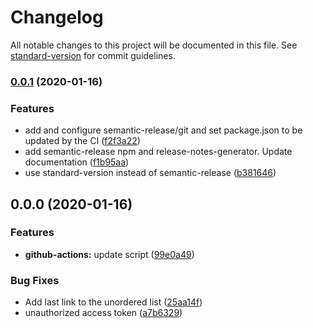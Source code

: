 # Changelog

All notable changes to this project will be documented in this file. See [standard-version](https://github.com/conventional-changelog/standard-version) for commit guidelines.

### [0.0.1](https://github.com/amtins/fictional-couscous/compare/v0.0.0...v0.0.1) (2020-01-16)


### Features

* add and configure semantic-release/git and set package.json to be updated by the CI ([f2f3a22](https://github.com/amtins/fictional-couscous/commit/f2f3a2254da45d9ca14e3bf4d4b262a88acc41f9))
* add semantic-release npm and release-notes-generator. Update documentation ([f1b95aa](https://github.com/amtins/fictional-couscous/commit/f1b95aa9a972388d50523ee93bb63e5c9d42e9fc))
* use standard-version instead of semantic-release ([b381646](https://github.com/amtins/fictional-couscous/commit/b381646b4f5a46cb8ae3f43de2e324a9b89c2fca))

## 0.0.0 (2020-01-16)


### Features

* **github-actions:** update script ([99e0a49](https://github.com/amtins/fictional-couscous/commit/99e0a49b9aefb2f680726dd4d3c6d58bed08aca9))


### Bug Fixes

* Add last link to the unordered list ([25aa14f](https://github.com/amtins/fictional-couscous/commit/25aa14fd47453988b1248669eebbcde7f30c9b4e))
* unauthorized access token ([a7b6329](https://github.com/amtins/fictional-couscous/commit/a7b632921fcf69cbdbb62f37e00c0f0bf368597b))
